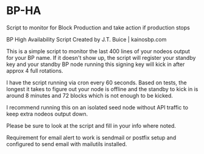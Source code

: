 # BP-HA
Script to monitor for Block Production and take action if production stops

BP High Availability Script Created by J.T. Buice | kainosbp.com

This is a simple script to monitor the last 400 lines of your nodeos output for your BP name. If it doesn't show up, the script will register your standby key and your standby BP node running this signing key will kick in after approx 4 full rotations.  

I have the script running via cron every 60 seconds. Based on tests, the longest it takes to figure out your node is offline and the standby to kick in is around 8 minutes and 72 blocks which is not enough to be kicked. 

I recommend running this on an isolated seed node without API traffic to keep extra nodeos output down.

Please be sure to look at the script and fill in your info where noted.

Requirement for email alert to work is sendmail or postfix setup and configured to send email with mailutils installed. 
